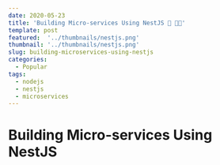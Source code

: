 ```yaml
---
date: 2020-05-23
title: 'Building Micro-services Using NestJS 🔭 🎯🎺'
template: post
featured:  '../thumbnails/nestjs.png'
thumbnail: '../thumbnails/nestjs.png'
slug: building-microservices-using-nestjs
categories:
  - Popular
tags:
  - nodejs
  - nestjs
  - microservices
---
```


# Building Micro-services Using NestJS